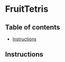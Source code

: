 # FruitTetris

## Table of contents
* [Instructions](https://github.com/KenneyLiang/FruitTetris.git#instructions)


## Instructions